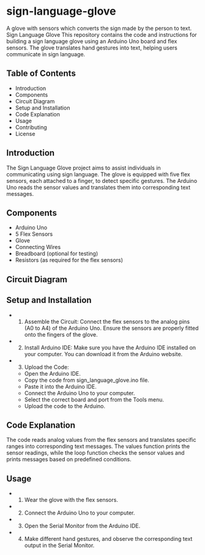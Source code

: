 # sign-language-glove
A glove with sensors which converts the sign made by the person to text.
Sign Language Glove
This repository contains the code and instructions for building a sign language glove using an Arduino Uno board and flex sensors. The glove translates hand gestures into text, helping users communicate in sign language.

## Table of Contents
- Introduction
- Components
- Circuit Diagram
- Setup and Installation
- Code Explanation
- Usage
- Contributing
- License


## Introduction
The Sign Language Glove project aims to assist individuals in communicating using sign language. The glove is equipped with five flex sensors, each attached to a finger, to detect specific gestures. The Arduino Uno reads the sensor values and translates them into corresponding text messages.

## Components
- Arduino Uno
- 5 Flex Sensors
- Glove
- Connecting Wires
- Breadboard (optional for testing)
- Resistors (as required for the flex sensors)

## Circuit Diagram

## Setup and Installation
- 1. Assemble the Circuit: Connect the flex sensors to the analog pins (A0 to A4) of the Arduino Uno. Ensure the sensors are properly fitted onto the fingers of the glove.

- 2. Install Arduino IDE: Make sure you have the Arduino IDE installed on your computer. You can download it from the Arduino website.

- 3. Upload the Code:


    - Open the Arduino IDE.
    - Copy the code from sign_language_glove.ino file.
    - Paste it into the Arduino IDE.
    - Connect the Arduino Uno to your computer.
    - Select the correct board and port from the Tools menu.
    - Upload the code to the Arduino.


## Code Explanation
The code reads analog values from the flex sensors and translates specific ranges into corresponding text messages. The values function prints the sensor readings, while the loop function checks the sensor values and prints messages based on predefined conditions.


## Usage
- 1. Wear the glove with the flex sensors.
- 2. Connect the Arduino Uno to your computer.
- 3. Open the Serial Monitor from the Arduino IDE.
- 4. Make different hand gestures, and observe the corresponding text output in the Serial Monitor.
